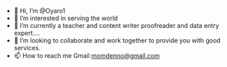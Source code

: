- 👋 Hi, I’m @Oyaro1
- 👀 I’m interested in serving the world
- 🌱 I’m currently a teacher and content writer proofreader and data entry expert....
- 💞️ I’m looking to collaborate and work together to provide you with good services.
- 📫 How to reach me Gmail momdenno@gmail.com

<!---
Oyaro1/Oyaro1 is a ✨ special ✨ repository because its `README.md` (this file) appears on your GitHub profile.
You can click the Preview link to take a look at your changes.
--->
